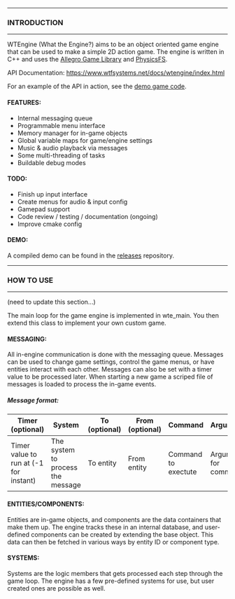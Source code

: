 
--------------------------
### INTRODUCTION
--------------------------

WTEngine (What the Engine?) aims to be an object oriented game engine that can be used to make a simple 2D action game.
The engine is written in C++ and uses the [Allegro Game Library](https://liballeg.org) and [PhysicsFS](https://www.icculus.org/physfs/).

API Documentation:  https://www.wtfsystems.net/docs/wtengine/index.html

For an example of the API in action, see the [demo game code](https://github.com/wtfsystems/wtengine/blob/master/src/wte_demo/wte_demo.cpp).

#### FEATURES:
 - Internal messaging queue
 - Programmable menu interface
 - Memory manager for in-game objects
 - Global variable maps for game/engine settings
 - Music & audio playback via messages
 - Some multi-threading of tasks
 - Buildable debug modes

#### TODO:
 - Finish up input interface
 - Create menus for audio & input config
 - Gamepad support
 - Code review / testing / documentation (ongoing)
 - Improve cmake config

#### DEMO:

A compiled demo can be found in the [releases](https://github.com/wtfsystems/releases) repository.

--------------------------
### HOW TO USE
--------------------------

(need to update this section...)

The main loop for the game engine is implemented in wte_main.  You then extend this class to implement your own custom game.

#### MESSAGING:

All in-engine communication is done with the messaging queue.  Messages can be used to change game settings, control the game menus, or have entities interact with each other.  Messages can also be set with a timer value to be processed later.  When starting a new game a scriped file of messages is loaded to process the in-game events.

##### Message format:

| Timer (optional) | System | To (optional) | From (optional) | Command | Arguments |
| ----- | ------ | -- | ---- | ------- | --------- |
| Timer value to run at (-1 for instant) | The system to process the message | To entity | From entity | Command to exectute | Arguments for command |

#### ENTITIES/COMPONENTS:

Entities are in-game objects, and components are the data containers that make them up.  The engine tracks these in an internal database, and user-defined components can be created by extending the base object.  This data can then be fetched in various ways by entity ID or component type.

#### SYSTEMS:

Systems are the logic members that gets processed each step through the game loop.  The engine has a few pre-defined systems for use, but user created ones are  possible as well.
